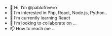- 👋 Hi, I’m @pablofrivero
- 👀 I’m interested in Php, React, Node.js, Python..
- 🌱 I’m currently learning React
- 💞️ I’m looking to collaborate on ...
- 📫 How to reach me ...

<!---
pablofrivero/pablofrivero is a ✨ special ✨ repository because its `README.md` (this file) appears on your GitHub profile.
You can click the Preview link to take a look at your changes.
--->
